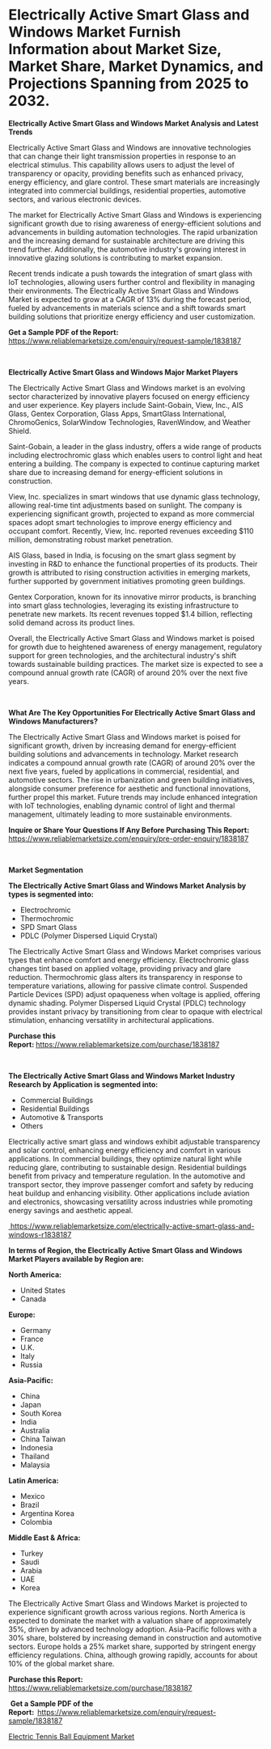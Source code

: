 <p><h1>Electrically Active Smart Glass and Windows Market Furnish Information about Market Size, Market Share, Market Dynamics, and Projections Spanning from 2025 to 2032.</h1></p><p><strong>Electrically Active Smart Glass and Windows Market Analysis and Latest Trends</strong></p>
<p><p>Electrically Active Smart Glass and Windows are innovative technologies that can change their light transmission properties in response to an electrical stimulus. This capability allows users to adjust the level of transparency or opacity, providing benefits such as enhanced privacy, energy efficiency, and glare control. These smart materials are increasingly integrated into commercial buildings, residential properties, automotive sectors, and various electronic devices.</p><p>The market for Electrically Active Smart Glass and Windows is experiencing significant growth due to rising awareness of energy-efficient solutions and advancements in building automation technologies. The rapid urbanization and the increasing demand for sustainable architecture are driving this trend further. Additionally, the automotive industry's growing interest in innovative glazing solutions is contributing to market expansion.</p><p>Recent trends indicate a push towards the integration of smart glass with IoT technologies, allowing users further control and flexibility in managing their environments. The Electrically Active Smart Glass and Windows Market is expected to grow at a CAGR of 13% during the forecast period, fueled by advancements in materials science and a shift towards smart building solutions that prioritize energy efficiency and user customization.</p></p>
<p><strong>Get a Sample PDF of the Report:&nbsp;</strong> <a href="https://www.reliablemarketsize.com/enquiry/request-sample/1838187?utm_campaign=3269&utm_medium=2&utm_source=Github&utm_content=ia&utm_term=12042025&utm_id=electrically-active-smart-glass-and-windows">https://www.reliablemarketsize.com/enquiry/request-sample/1838187</a></p>
<p>&nbsp;</p>
<p><strong>Electrically Active Smart Glass and Windows Major Market Players</strong></p>
<p><p>The Electrically Active Smart Glass and Windows market is an evolving sector characterized by innovative players focused on energy efficiency and user experience. Key players include Saint-Gobain, View, Inc., AIS Glass, Gentex Corporation, Glass Apps, SmartGlass International, ChromoGenics, SolarWindow Technologies, RavenWindow, and Weather Shield.</p><p>Saint-Gobain, a leader in the glass industry, offers a wide range of products including electrochromic glass which enables users to control light and heat entering a building. The company is expected to continue capturing market share due to increasing demand for energy-efficient solutions in construction.</p><p>View, Inc. specializes in smart windows that use dynamic glass technology, allowing real-time tint adjustments based on sunlight. The company is experiencing significant growth, projected to expand as more commercial spaces adopt smart technologies to improve energy efficiency and occupant comfort. Recently, View, Inc. reported revenues exceeding $110 million, demonstrating robust market penetration.</p><p>AIS Glass, based in India, is focusing on the smart glass segment by investing in R&D to enhance the functional properties of its products. Their growth is attributed to rising construction activities in emerging markets, further supported by government initiatives promoting green buildings.</p><p>Gentex Corporation, known for its innovative mirror products, is branching into smart glass technologies, leveraging its existing infrastructure to penetrate new markets. Its recent revenues topped $1.4 billion, reflecting solid demand across its product lines.</p><p>Overall, the Electrically Active Smart Glass and Windows market is poised for growth due to heightened awareness of energy management, regulatory support for green technologies, and the architectural industry's shift towards sustainable building practices. The market size is expected to see a compound annual growth rate (CAGR) of around 20% over the next five years.</p></p>
<p>&nbsp;</p>
<p><strong>What Are The Key Opportunities For Electrically Active Smart Glass and Windows Manufacturers?</strong></p>
<p><p>The Electrically Active Smart Glass and Windows market is poised for significant growth, driven by increasing demand for energy-efficient building solutions and advancements in technology. Market research indicates a compound annual growth rate (CAGR) of around 20% over the next five years, fueled by applications in commercial, residential, and automotive sectors. The rise in urbanization and green building initiatives, alongside consumer preference for aesthetic and functional innovations, further propel this market. Future trends may include enhanced integration with IoT technologies, enabling dynamic control of light and thermal management, ultimately leading to more sustainable environments.</p></p>
<p><strong>Inquire or Share Your Questions If Any Before Purchasing This Report:</strong> <a href="https://www.reliablemarketsize.com/enquiry/pre-order-enquiry/1838187?utm_campaign=3269&utm_medium=2&utm_source=Github&utm_content=ia&utm_term=12042025&utm_id=electrically-active-smart-glass-and-windows">https://www.reliablemarketsize.com/enquiry/pre-order-enquiry/1838187</a></p>
<p>&nbsp;</p>
<p><strong>Market Segmentation</strong></p>
<p><strong>The Electrically Active Smart Glass and Windows Market Analysis by types is segmented into:</strong></p>
<p><ul><li>Electrochromic</li><li>Thermochromic</li><li>SPD Smart Glass</li><li>PDLC (Polymer Dispersed Liquid Crystal)</li></ul></p>
<p><p>The Electrically Active Smart Glass and Windows Market comprises various types that enhance comfort and energy efficiency. Electrochromic glass changes tint based on applied voltage, providing privacy and glare reduction. Thermochromic glass alters its transparency in response to temperature variations, allowing for passive climate control. Suspended Particle Devices (SPD) adjust opaqueness when voltage is applied, offering dynamic shading. Polymer Dispersed Liquid Crystal (PDLC) technology provides instant privacy by transitioning from clear to opaque with electrical stimulation, enhancing versatility in architectural applications.</p></p>
<p><strong>Purchase this Report:&nbsp;</strong><a href="https://www.reliablemarketsize.com/purchase/1838187?utm_campaign=3269&utm_medium=2&utm_source=Github&utm_content=ia&utm_term=12042025&utm_id=electrically-active-smart-glass-and-windows">https://www.reliablemarketsize.com/purchase/1838187</a></p>
<p>&nbsp;</p>
<p><strong>The Electrically Active Smart Glass and Windows Market Industry Research by Application is segmented into:</strong></p>
<p><ul><li>Commercial Buildings</li><li>Residential Buildings</li><li>Automotive & Transports</li><li>Others</li></ul></p>
<p><p>Electrically active smart glass and windows exhibit adjustable transparency and solar control, enhancing energy efficiency and comfort in various applications. In commercial buildings, they optimize natural light while reducing glare, contributing to sustainable design. Residential buildings benefit from privacy and temperature regulation. In the automotive and transport sector, they improve passenger comfort and safety by reducing heat buildup and enhancing visibility. Other applications include aviation and electronics, showcasing versatility across industries while promoting energy savings and aesthetic appeal.</p></p>
<p><a href="https://www.reliablemarketsize.com/electrically-active-smart-glass-and-windows-r1838187?utm_campaign=3269&utm_medium=2&utm_source=Github&utm_content=ia&utm_term=12042025&utm_id=electrically-active-smart-glass-and-windows">&nbsp;https://www.reliablemarketsize.com/electrically-active-smart-glass-and-windows-r1838187</a></p>
<p><strong>In terms of Region, the Electrically Active Smart Glass and Windows Market Players available by Region are:</strong></p>
<p>
    <p> <strong> North America: </strong>
        <ul>
            <li>United States</li>
            <li>Canada</li>
        </ul>
        </p> 
    <p> <strong> Europe: </strong>
        <ul>
            <li>Germany</li>
            <li>France</li>
            <li>U.K.</li>
            <li>Italy</li>
            <li>Russia</li>
        </ul>
        </p> 
    <p> <strong> Asia-Pacific: </strong>
        <ul>
            <li>China</li>
            <li>Japan</li>
            <li>South Korea</li>
            <li>India</li>
            <li>Australia</li>
            <li>China Taiwan</li>
            <li>Indonesia</li>
            <li>Thailand</li>
            <li>Malaysia</li>
        </ul>
        </p> 
    <p> <strong> Latin America: </strong>
        <ul>
            <li>Mexico</li>
            <li>Brazil</li>
            <li>Argentina Korea</li>
            <li>Colombia</li>
        </ul>
        </p> 
    <p> <strong> Middle East & Africa: </strong>
        <ul>
            <li>Turkey</li>
            <li>Saudi</li>
            <li>Arabia</li>
            <li>UAE</li>
            <li>Korea</li>
        </ul>
    </p>
    </p>
<p><p>The Electrically Active Smart Glass and Windows Market is projected to experience significant growth across various regions. North America is expected to dominate the market with a valuation share of approximately 35%, driven by advanced technology adoption. Asia-Pacific follows with a 30% share, bolstered by increasing demand in construction and automotive sectors. Europe holds a 25% market share, supported by stringent energy efficiency regulations. China, although growing rapidly, accounts for about 10% of the global market share.</p></p>
<p><strong>Purchase this Report: </strong><a href="https://www.reliablemarketsize.com/purchase/1838187?utm_campaign=3269&utm_medium=2&utm_source=Github&utm_content=ia&utm_term=12042025&utm_id=electrically-active-smart-glass-and-windows">https://www.reliablemarketsize.com/purchase/1838187</a></p>
<p>&nbsp;<strong>Get a Sample PDF of the Report:&nbsp;&nbsp;</strong><a href="https://www.reliablemarketsize.com/enquiry/request-sample/1838187?utm_campaign=3269&utm_medium=2&utm_source=Github&utm_content=ia&utm_term=12042025&utm_id=electrically-active-smart-glass-and-windows">https://www.reliablemarketsize.com/enquiry/request-sample/1838187</a></p>
<p><strong></strong></p>
<p><p><a href="https://github.com/heinslakey2x/Market-Research-Report-List-1/blob/main/electric-tennis-ball-equipment-market.md?utm_campaign=3269&utm_medium=2&utm_source=Github&utm_content=ia&utm_term=12042025&utm_id=electrically-active-smart-glass-and-windows">Electric Tennis Ball Equipment Market</a></p></p>